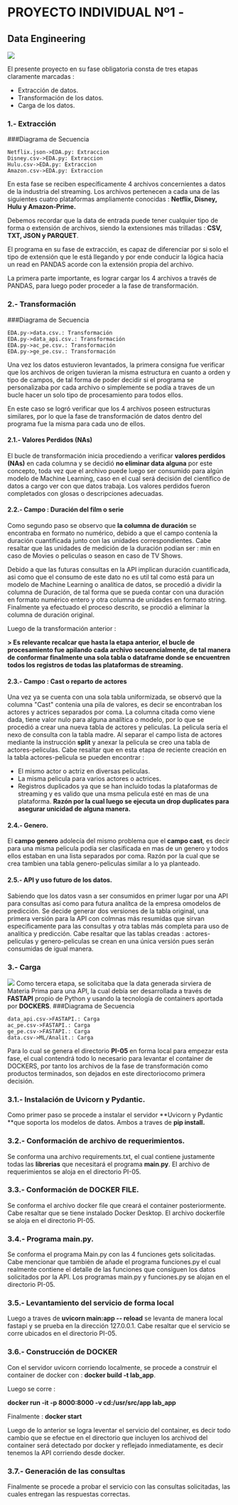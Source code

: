 # PROYECTO INDIVIDUAL Nº1 -
## Data Engineering

![](https://cdn-ajfbi.nitrocdn.com/GuYcnotRkcKfJXshTEEKnCZTOtUwxDnm/assets/static/optimized/rev-b8262e6/wp-content/uploads/2019/07/ETL-e1563879776366.jpg)

El presente proyecto en su fase obligatoria consta de tres etapas claramente marcadas :
- Extracción de datos.
- Transformación de los datos.
- Carga de los datos.

### 1.- Extracción

###Diagrama de Secuencia


                    
```seq
Netflix.json->EDA.py: Extraccion
Disney.csv->EDA.py: Extraccion
Hulu.csv->EDA.py: Extraccion
Amazon.csv->EDA.py: Extraccion
```
En esta fase se reciben específicamente 4 archivos concernientes a datos de la industria del streaming. Los archivos pertenecen a cada una de las siguientes cuatro plataformas ampliamente conocidas : **Netflix, Disney, Hulu y Amazon-Prime.**

Debemos recordar que la data de entrada puede tener cualquier tipo de forma o extensión de archivos, siendo la extensiones más trilladas : **CSV, TXT, JSON y PARQUET**.

El programa en su fase de extracción, es capaz de diferenciar por si solo el tipo de extensión que le está llegando y por ende conducir la lógica hacia un read en PANDAS acorde con la extensión propia del archivo.

La primera parte importante, es lograr cargar los 4 archivos a través de PANDAS, para luego poder proceder a la fase de transformación.

### 2.- Transformación

###Diagrama de Secuencia


                    
```seq
EDA.py->data.csv.: Transformación
EDA.py->data_api.csv.: Transformación
EDA.py->ac_pe.csv.: Transformación
EDA.py->ge_pe.csv.: Transformación

```

Una vez los datos estuvieron levantados, la primera consigna fue verificar que los archivos de origen tuvieran la misma estructura en cuanto a orden y tipo de campos, de tal forma de poder decidir si el programa se personalizaba por cada archivo o simplemente se podía a traves de un bucle hacer un solo tipo de procesamiento para todos ellos.

En este caso se logró verificar que los 4 archivos poseen estructuras similares, por lo que la fase de transformación de datos dentro del programa fue la misma para cada uno de ellos.

#### 2.1.- Valores Perdidos (NAs)

El bucle de transformación inicia procediendo a verificar **valores perdidos (NAs)** en cada columna y se decidió **no eliminar data alguna** por este concepto, toda vez que el archivo puede luego ser consumido para algún modelo de Machine Learning, caso en el cual será decisión del científico de datos a cargo ver con que datos trabaja. Los valores perdidos fueron completados con glosas o descripciones adecuadas.

#### 2.2.- Campo : Duración del film o serie

Como segundo paso se observo que **la columna de duración** se encontraba en formato no numérico, debido a que el campo contenía la duración cuantificada junto con las unidades correspondientes. Cabe resaltar que las unidades de medición de la duración podian ser : min en caso de Movies o peliculas o season en caso de TV Shows.

Debido a que las futuras consultas en la API implican duración cuantificada, asi como que el consumo de este dato no es util tal como está para un modelo de Machine Learning o analítica de datos, se procedió a dividir la columna de Duración, de tal forma que se pueda contar con una  duración en formato numérico entero y otra columna de unidades en formato string. Finalmente ya efectuado el proceso descrito, se procdió a eliminar la columna de duración original.

Luego de la transformación anterior :

**> Es relevante recalcar que hasta la etapa anterior, el bucle de procesamiento fue apilando cada archivo secuencialmente, de tal manera de conformar finalmente una sola tabla o dataframe donde se encuentren todos los registros de todas las plataformas de streaming.**

#### 2.3.- Campo : Cast o reparto de actores

Una vez ya se cuenta con una sola tabla uniformizada, se observó que la columna "Cast" contenia una pila de valores, es decir se encontraban los actores y actrices separados por coma. La columna citada como viene dada, tiene valor nulo para alguna analítica o modelo, por lo que se procedió a crear una nueva tabla de actores y peliculas. La pelicula sería el nexo de consulta con la tabla madre. Al separar el campo lista de actores mediante la instrucción **split** y anexar la pelicula se creo una tabla de actores-peliculas. Cabe resaltar que en esta etapa de reciente creación en la tabla actores-pelicula se pueden encontrar :
- El mismo actor o actriz en diversas peliculas.
- La misma pelicula para varios actores o actrices.
- Registros duplicados ya que se han incluido todas la plataformas de streaming y es valido que una msma pelicula esté en mas de una plataforma. **Razón por la cual luego se ejecuta un drop duplicates para asegurar unicidad de alguna manera.**

#### 2.4.- Genero.

El **campo genero** adolecía del mismo problema que el **campo cast**, es decir
para una misma pelicula podía ser clasificada en mas de un genero y todos ellos estaban en una lista separados por coma.
Razón por la cual que se crea tambien una tabla genero-peliculas similar a lo ya planteado.

#### 2.5.- API y uso futuro de los datos.

Sabiendo que los datos vasn a ser consumidos en primer lugar por una API para consultas así como para futura analítca de la empresa omodelos de predicción. Se decide generar dos versiones de la tabla original, una primera versión para la API con colmnas más resumidas que sirvan especificamente para las consultas y otra tablas más completa para uso de analítica y predicción.
Cabe resaltar que las tablas creadas : actores-peliculas y genero-peliculas se crean en una única versión pues serán consumidas de igual manera.

### 3.- Carga
![](https://res.cloudinary.com/practicaldev/image/fetch/s--iOsUGN0b--/c_limit%2Cf_auto%2Cfl_progressive%2Cq_auto%2Cw_880/https://dev-to-uploads.s3.amazonaws.com/uploads/articles/l4jt274288k241g94r66.png)
Como tercera etapa, se solicitaba que la data generada sirviera de Materia Prima para una API, la cual debía ser desarrollada a través de **FASTAPI** propio de Python y usando la tecnología de containers aportada por **DOCKERS**.
###Diagrama de Secuencia


                    
```seq
data_api.csv->FASTAPI.: Carga
ac_pe.csv->FASTAPI.: Carga
ge_pe.csv->FASTAPI.: Carga
data.csv->ML/Analit.: Carga

```

Para lo cual se genera el directorio **PI-05** en forma local para empezar esta fase, el cual contendrá todo lo necesario para levantar el container de DOCKERS, por tanto los archivos de la fase de transformación como productos terminados, son dejados en este directoriocomo primera decisión.

### 3.1.- Instalación de Uvicorn y Pydantic.

Como primer paso se procede a instalar el servidor **Uvicorn y Pydantic **que soporta los modelos de datos. Ambos a traves de **pip install.**

### 3.2.- Conformación de archivo de requerimientos.

Se conforma una archivo requirements.txt, el cual contiene justamente todas las **librerias** que necesitará el programa **main**.**py**. El archivo de requerimientos se aloja en el directorio PI-05.

### 3.3.- Conformación de DOCKER FILE.
Se conforma el archivo docker file que creará el container posteriormente.  Cabe resaltar que se tiene instalado Docker Desktop. El archivo dockerfile se aloja en el directorio PI-05.

### 3.4.- Programa main.py.

Se conforma el programa Main.py con las 4 funciones gets solicitadas. Cabe mencionar que también de añade el programa funciones.py el cual realmente contiene el detalle de las funciones que consiguen los datos solicitados por la API. Los programas main.py y funciones.py se alojan en el directorio PI-05.

### 3.5.- Levantamiento del servicio de forma local

Luego a traves de **uvicorn main:app -- reload** se levanta de manera local fastapi y se prueba en la dirección 127.0.0.1. Cabe resaltar que el servicio se corre ubicados en el directorio PI-05.

### 3.6.- Construcción de DOCKER

Con el servidor uvicorn corriendo localmente, se procede a construir el container de docker con : **docker build -t lab_app**.

Luego se corre : 

**docker run -it -p 8000:8000 -v cd:/usr/src/app lab_app**

Finalmente : **docker start <nombre o volumen>**

Luego de lo anterior se logra leventar el servicio del container, es decir todo cambio que se efectue en el directorio que incluyen los archivod del container será detectado por docker y reflejado inmediatamente, es decir tenemos la API corriendo desde docker.

### 3.7.- Generación de las consultas

Finalmente se procede a probar el servicio con las consultas solicitadas, las cuales entregan las respuestas correctas.

